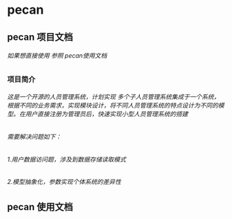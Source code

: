 # pecan
## pecan 项目文档
###### 如果想直接使用 参照 pecan使用文档
### 项目简介
###### 这是一个开源的人员管理系统，计划实现 多个子人员管理系统集成于一个系统，根据不同的业务需求，实现模块设计，将不同人员管理系统的特点设计为不同的模型。在用户直接注册为管理员后，快速实现小型人员管理系统的搭建
###### 需要解决问题如下：
###### 1.用户数据访问题，涉及到数据存储读取模式
###### 2.模型抽象化，参数实现个体系统的差异性

## pecan 使用文档